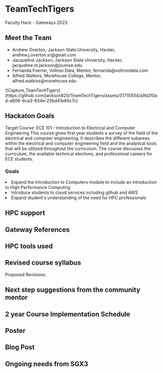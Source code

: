 # TeamTechTigers
Faculty Hack - Gateways 2023
## Meet the Team
<ul>
<li>Andrew Overton, Jackson State University, Hacker, andrew.j.overton.sr@gmail.com</li>
<li>Jacqueline Jackson, Jackson State University, Hacker, jacqueline.m.jackson@jsumse.edu</li>
<li>Fernanda Foerter, Voltron Data, Mentor, fernanda@voltrondata.com</li>
<li>Alfred Watkins, Morehouse College, Mentor, alfred.watkins@morehouse.edu</li>
</ul>
![Capture_TeamTechTigers](https://github.com/jackson820/TeamTechTigers/assets/51715934/a9d2f0ad-a606-4ca3-834e-23bd41e66c7c)

## Hackaton Goals
Target Course: 
ECE 101 - Introduction to Electrical and Computer Engineering 
This course gives first year students a survey of the field of the electrical and computer engineering. It describes the different subareas within the electrical and computer engineering field and the analytical tools that will be utilized throughout the curriculum. The course discusses the curriculum, the available technical electives, and professional careers for ECE students.


### Goals
<li> Expand the Introduction to Computers module to include an introduction to High Performance Computing </li>
<li> Introduce students to cloud services including github and AWS </li>
<li> Expand student's understanding of the need for HPC professionals </li>


## HPC support
## Gateway References
## HPC tools used
## Revised course syllabus


Proposed Revisions: 

## Next step suggestions from the community mentor
## 2 year Course Implementation Schedule
## Poster
## Blog Post
## Ongoing needs from SGX3


